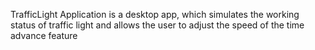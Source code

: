 TrafficLight Application is a desktop app, which simulates the working status of traffic light and allows the user to adjust the speed of the time advance feature
